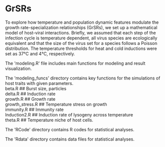 # GrSRs

To explore how temperature and population dynamic features modulate the growth rate-specialization relationships (GrSRs), we set up a mathematical model of host-viral interactions. 
Briefly, we assumed that each step of the infection cycle is temperature dependent, all virus species are ecologically equivalent and that the size of the virus set for a species follows a Poisson distribution. 
The temperature thresholds for heat and cold inductions were set as 37℃ and 4℃, respectively. 

The 'modeling.R' file includes main functions for modeling and result visualization.  

The 'modeling_funcs' directory contains key functions for the simulations of host traits with given parameters.  
beta.R   ## Burst size, particles  
delta.R  ## Induction rate  
growth.R ## Growth rate  
growth_stress.R  ## Temperature stress on growth  
immunity.R  ## Immunity rate  
Induction2.R ## Induction rate of lysogeny across temperature  
theta.R  ## Temperature niche of host cells.

The 'RCode' directory contains R codes for statistical analyses.

The 'Rdata' directory contains data files for statistical analyses.
